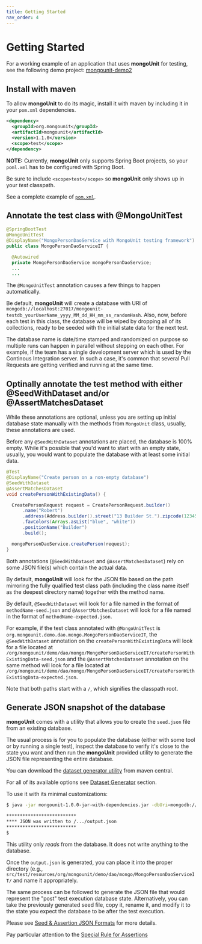 ```yaml
---
title: Getting Started
nav_order: 4
---
```


# Getting Started

For a working example of an application that uses **mongoUnit** for testing, see the following demo project: [mongounit-demo2](https://github.com/mongounit/mongounit-demo2)

## Install with maven

To allow **mongoUnit** to do its magic, install it with maven by including it in your `pom.xml` dependencies.

```xml
<dependency>
  <groupId>org.mongounit</groupId>
  <artifactId>mongounit</artifactId>
  <version>1.1.0</version>
  <scope>test</scope>
</dependency>
```

**NOTE:** Currently, **mongoUnit** only supports Spring Boot projects, so your `poml.xml` has to be configured with Spring Boot.

Be sure to include `<scope>test</scope>` so **mongoUnit** only shows up in your *test* classpath.

See a complete example of [`pom.xml`](https://github.com/mongounit/mongounit-demo2/blob/master/pom.xml).

## Annotate the test class with @MongoUnitTest

```java
@SpringBootTest
@MongoUnitTest
@DisplayName("MongoPersonDaoService with MongoUnit testing framework")
public class MongoPersonDaoServiceIT {

  @Autowired
  private MongoPersonDaoService mongoPersonDaoService;
  ...
  ...
```

The `@MongoUnitTest` annotation causes a few things to happen automatically.

Be default, **mongoUnit** will create a database with URI of `mongodb://localhost:27017/mongounit-testdb_yourUserName_yyyy_MM_dd_HH_mm_ss_randomHash`. Also, now, before each test in this class, the database will be wiped by dropping all of its collections, ready to be seeded with the initial state data for the next test.

The database name is date/time stamped and randomized on purpose so multiple runs can happen in parallel without stepping on each other. For example, if the team has a single development server which is used by the Continous Integration server. In such a case, it's common that several Pull Requests are getting verified and running at the same time.

## Optinally annotate the test method with either @SeedWithDataset and/or @AssertMatchesDataset

While these annotations are optional, unless you are setting up initial database state manually with the methods from `MongoUnit` class, usually, these annotations are used.

Before any `@SeedWithDataset` annotations are placed, the database is 100% empty. While it's possible that you'd want to start with an empty state, usually, you would want to populate the database with at least some initial data.

```java
@Test
@DisplayName("Create person on a non-empty database")
@SeedWithDataset
@AssertMatchesDataset
void createPersonWithExistingData() {

  CreatePersonRequest request = CreatePersonRequest.builder()
      .name("Robert")
      .address(Address.builder().street("13 Builder St.").zipcode(12345).build())
      .favColors(Arrays.asList("blue", "white"))
      .positionName("Builder")
      .build();

  mongoPersonDaoService.createPerson(request);
}
```

Both annotations (`@SeedWithDataset` and `@AssertMatchesDataset`) rely on some JSON file(s) which contain the actual data.

By default, **mongoUnit** will look for the JSON file based on the path mirroring the fully qualified test class path (including the class name itself as the deepest directory name) together with the method name.

By default, `@SeedWithDataset` will look for a file named in the format of `methodName-seed.json` and `@AssertMatchesDataset` will look for a file named in the format of `methodName-expected.json`.

For example, if the test class annotated with `@MongoUnitTest` is `org.mongounit.demo.dao.mongo.MongoPersonDaoServiceIT`, the `@SeedWithDataset` annotation on the `createPersonWithExistingData` will look for a file located at `/org/mongounit/demo/dao/mongo/MongoPersonDaoServiceIT/createPersonWithExistingData-seed.json` and the `@AssertMatchesDataset` annotation on the same method will look for a file located at `/org/mongounit/demo/dao/mongo/MongoPersonDaoServiceIT/createPersonWithExistingData-expected.json`.

Note that both paths start with a `/`, which signifies the classpath root.

## Generate JSON snapshot of the database

**mongoUnit** comes with a utility that allows you to create the `seed.json` file from an existing database.

The usual process is for you to populate the database (either with some tool or by running a single test), inspect the database to verify it's close to the state you want and then run the **mongoUnit** provided utility to generate the JSON file representing the entire database.

You can download the [dataset generator utility](https://repo1.maven.org/maven2/org/mongounit/mongounit/1.0.0/mongounit-1.0.0-jar-with-dependencies.jar) from maven central. 

For all of its available options see [Dataset Generator](https://mongounit.org/dataset-generator-utility.html) section.

To use it with its minimal customizations:

```bash
$ java -jar mongounit-1.0.0-jar-with-dependencies.jar -dbUri=mongodb://localhost:27017/yourDbName

**************************
**** JSON was written to /.../output.json
**************************
$ 
```

This utility only *reads* from the database. It does not write anything to the database.

Once the `output.json` is generated, you can place it into the proper directory (e.g., `src/test/resources/org/mongounit/demo/dao/mongo/MongoPersonDaoServiceIT/` and name it appropriately.

The same process can be followed to generate the JSON file that would represent the "post" test execution database state. Alternatively, you can take the previously generated seed file, copy it, rename it, and modify it to the state you expect the database to be after the test execution.

Please see [Seed & Assertion JSON Formats](https://mongounit.org/json-format.html) for more details. 

Pay particular attention to the [Special Rule for Assertions](https://mongounit.org/json-format.html#special-rule-for-assertions)

